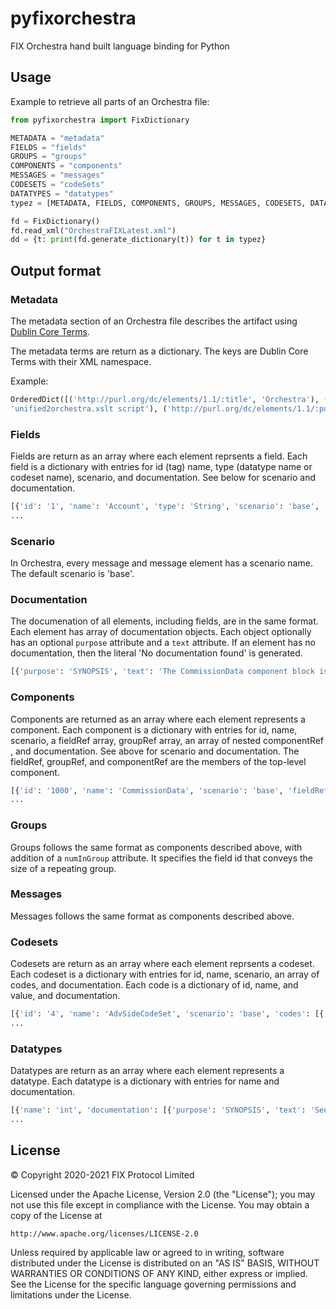 # pyfixorchestra
FIX Orchestra hand built language binding for Python

## Usage

Example to retrieve all parts of an Orchestra file:

```python
from pyfixorchestra import FixDictionary

METADATA = "metadata"
FIELDS = "fields"
GROUPS = "groups"
COMPONENTS = "components"
MESSAGES = "messages"
CODESETS = "codeSets"
DATATYPES = "datatypes"
typez = [METADATA, FIELDS, COMPONENTS, GROUPS, MESSAGES, CODESETS, DATATYPES]

fd = FixDictionary()
fd.read_xml("OrchestraFIXLatest.xml")
dd = {t: print(fd.generate_dictionary(t)) for t in typez}
```

## Output format

### Metadata

The metadata section of an Orchestra file describes the artifact using [Dublin Core Terms](https://www.dublincore.org/specifications/dublin-core/dcmi-terms/).

The metadata terms are return as a dictionary. The keys are Dublin Core Terms with their XML namespace.

Example:

```python
OrderedDict([('http://purl.org/dc/elements/1.1/:title', 'Orchestra'), ('http://purl.org/dc/elements/1.1/:creator', 
'unified2orchestra.xslt script'), ('http://purl.org/dc/elements/1.1/:publisher', 'FIX Trading Community'), ('http://purl.org/dc/elements/1.1/:date', '2021-08-14T22:38:48.950856Z'), ('http://purl.org/dc/elements/1.1/:format', 'Orchestra schema'), ('http://purl.org/dc/elements/1.1/:source', 'FIX Unified Repository'), ('http://purl.org/dc/elements/1.1/:rights', 'Copyright (c) FIX Protocol Ltd. All Rights Reserved.')])
```

### Fields

Fields are return as an array where each element reprsents a field. Each field is a dictionary with entries for id (tag) name, type (datatype name or codeset name), scenario, and documentation. See below for scenario and documentation.

```python
[{'id': '1', 'name': 'Account', 'type': 'String', 'scenario': 'base', 'documentation': [{'purpose': 'SYNOPSIS', 'text': 'Account mnemonic as agreed between buy and sell sides, e.g. broker and institution or investor/intermediary and fund manager.'}]}, {'id': '2', 'name': 'AdvId', 'type': 'String', 'scenario': 'base', 'documentation': [{'purpose': 'SYNOPSIS', 'text': 'Unique identifier of advertisement message.\n         (Prior to FIX 4.1 this field was of type int)'}]}, {'id': '3', 'name': 'AdvRefID', 'type': 'String', 'scenario': 'base', 'documentation': [{'purpose': 'SYNOPSIS', 'text': 'Reference identifier used with CANCEL and REPLACE transaction types.\n         (Prior to FIX 4.1 this field was of type int)'}]}, {'id': '4', 'name': 'AdvSide', 'type': 'AdvSideCodeSet', 'scenario': 'base', 'documentation': [{'purpose': 'SYNOPSIS', 'text': "Broker's side of advertised trade"}]}, {'id': '5', 'name': 'AdvTransType', 'type': 'AdvTransTypeCodeSet', 'scenario': 'base', 'documentation': [{'purpose': 'SYNOPSIS', 'text': 'Identifies advertisement message transaction type'}]}, 
...
```

### Scenario

In Orchestra, every message and message element has a scenario name. The default scenario is 'base'.


### Documentation

The documenation of all elements, including fields, are in the same format. Each element has array of documentation objects. Each object optionally has an optional `purpose` attribute and a `text` attribute. If an element has no documentation, then the literal 'No documentation found' is generated.

```python
[{'purpose': 'SYNOPSIS', 'text': 'The CommissionData component block is used to carry commission information such as the type of commission and the rate. Use the CommissionDataGrp component as an alternative if multiple commissions or enhanced attributes are needed.'}, {'purpose': 'ELABORATION', 'text': 'This component may be used to provide aggregated commission data of a given CommType(13) where the CommissionDataGrp maybe used to include the detail splits ...'}]
```

### Components

Components are returned as an array where each element represents a component. Each component is a dictionary with entries for id, name,  scenario, a fieldRef array, groupRef array, an array of nested componentRef , and documentation. See above for scenario and documentation. The fieldRef, groupRef, and componentRef are the members of the top-level component.

```python
[{'id': '1000', 'name': 'CommissionData', 'scenario': 'base', 'fieldRef': [{'id': '12', 'documentation': ['No documentation found']}, {'id': '13', 'documentation': ['No documentation found']}, {'id': '479', 'documentation': ['No documentation found']}, {'id': '1233', 'documentation': ['No documentation found']}, {'id': '1238', 'documentation': ['No documentation found']}, {'id': '497', 'documentation': ['No documentation found']}], 'groupRef': [], 'componentRef': [], 'documentation': [{'purpose': 'SYNOPSIS', 'text': 'The CommissionData component block is used to carry commission information such as the type of commission and the rate. Use the CommissionDataGrp component as an alternative if multiple commissions or enhanced attributes are needed.'}, {'purpose': 'ELABORATION', 'text': 'This component may be used to provide aggregated commission data of a given CommType(13) where the CommissionDataGrp maybe used to include the detail splits provided the commission is of the same commission basis type. For example, CommissionData may contain CommType(13) of 3 (Absolute) and a Commission(12) value of "15". CommissionDataGrp may be used to show how this Commission(12) value of "15" is split up as long as the CommissionBasis(2642) is also 3 (Absolute) for each of the instances added together. This method of aggregated commission data may also be applied to this component to provide a total when the instances of the detail splits in CommissionDataGrp contain leg level information (indicated by the usage of CommissionLegRefID(2649) in CommissionDataGrp). Note that it is only possible to aggregate values for a single commission basis type.'}]}, {'id': '1001', 'name': 'DiscretionInstructions', 'scenario': 'base', 'fieldRef': [{'id': '388', 'documentation': [{'text', 'What the discretionary price is related to (e.g. primary price, display price etc)'}]}, {'id': '389', 'documentation': [{'Amount (signed) added to the "related to" price specified via DiscretionInst, in the context of DiscretionOffsetType', 'text'}]}, {'id': '841', 'documentation': [{'text', 'Describes whether discretion price is static/fixed or floats'}]}, {'id': '842', 'documentation': [{'text', 'Type of Discretion Offset (e.g. price offset, tick offset etc)'}]}, {'id': '843', 'documentation': [{'Specifies the nature of the resulting discretion price (e.g. or better limit, strict limit etc)', 'text'}]}, {'id': '844', 'documentation': [{'If the calculated discretion price is not a valid tick price, specifies how to round the price (e.g. to be more or less aggressive)', 'text'}]}, {'id': '846', 'documentation': [{'text', 'The scope of "related to" price of the discretion (e.g. local, global etc)'}]}], 'groupRef': [], 'componentRef': [], 'documentation': [{'purpose': 'SYNOPSIS', 'text': 'The presence of DiscretionInstructions component block on an order indicates that the trader wishes to display one price but will accept trades at another price.'}]}, 
...
```
### Groups

Groups follows the same format as components described above, with addition of a `numInGroup` attribute. It specifies the field id that conveys the size of a repeating group.

### Messages

Messages follows the same format as components described above.

### Codesets

Codesets are return as an array where each element reprsents a codeset. Each codeset is a dictionary with entries for id, name,  scenario, an array of codes, and documentation. Each code is a dictionary of id, name, and value, and documentation.

```python
[{'id': '4', 'name': 'AdvSideCodeSet', 'scenario': 'base', 'codes': [{'name': 'Buy', 'id': '4001', 'value': 'B', 'documentation': [{'purpose': 'SYNOPSIS', 'text': 'Buy'}]}, {'name': 'Sell', 'id': '4002', 'value': 'S', 'documentation': [{'purpose': 'SYNOPSIS', 'text': 'Sell'}]}, {'name': 'Trade', 'id': '4003', 'value': 'T', 'documentation': [{'purpose': 'SYNOPSIS', 'text': 'Trade'}]}, {'name': 'Cross', 'id': '4004', 'value': 'X', 'documentation': [{'purpose': 'SYNOPSIS', 'text': 'Cross'}]}], 'documentation': [{'purpose': 'SYNOPSIS', 'text': "Broker's side of advertised trade"}]}, {'id': '5', 'name': 'AdvTransTypeCodeSet', 'scenario': 'base', 'codes': [{'name': 'New', 'id': '5001', 'value': 'N', 'documentation': [{'purpose': 'SYNOPSIS', 'text': 'New'}]}, {'name': 'Cancel', 'id': '5002', 'value': 'C', 'documentation': [{'purpose': 'SYNOPSIS', 'text': 'Cancel'}]}, {'name': 'Replace', 'id': '5003', 'value': 'R', 'documentation': [{'purpose': 'SYNOPSIS', 'text': 'Replace'}]}], 'documentation': [{'purpose': 'SYNOPSIS', 'text': 'Identifies advertisement message transaction type'}]},
...
```

### Datatypes

Datatypes are return as an array where each element represents a datatype. Each datatype is a dictionary with entries for name and documentation.

```python
[{'name': 'int', 'documentation': [{'purpose': 'SYNOPSIS', 'text': 'Sequence of digits without commas or decimals and optional sign character (ASCII characters "-" and "0" - "9" ). The sign character utilizes one byte (i.e. positive int is "99999" while negative int is "-99999"). Note that int values may contain leading zeros (e.g. "00023" = "23").'}, {'purpose': 'EXAMPLE', 'text': '723 in field 21 would be mapped int as |21=723|. -723 in field 12 would be mapped int as |12=-723|.'}]}, {'name': 'Length', 'documentation': [{'purpose': 'SYNOPSIS', 'text': 'int field representing the length in bytes. Value must be positive.'}]},
...
```

## License
© Copyright 2020-2021 FIX Protocol Limited

Licensed under the Apache License, Version 2.0 (the "License");
you may not use this file except in compliance with the License.
You may obtain a copy of the License at

    http://www.apache.org/licenses/LICENSE-2.0

Unless required by applicable law or agreed to in writing, software
distributed under the License is distributed on an "AS IS" BASIS,
WITHOUT WARRANTIES OR CONDITIONS OF ANY KIND, either express or implied.
See the License for the specific language governing permissions and
limitations under the License.